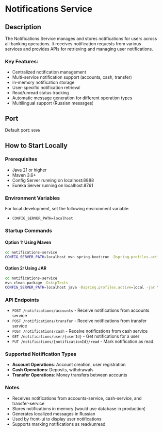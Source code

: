 # Notifications Service

## Description
The Notifications Service manages and stores notifications for users across all banking operations. It receives notification requests from various services and provides APIs for retrieving and managing user notifications.

### Key Features:
- Centralized notification management
- Multi-service notification support (accounts, cash, transfer)
- In-memory notification storage
- User-specific notification retrieval
- Read/unread status tracking
- Automatic message generation for different operation types
- Multilingual support (Russian messages)

## Port
Default port: `8096`

## How to Start Locally

### Prerequisites
- Java 21 or higher
- Maven 3.6+
- Config Server running on localhost:8888
- Eureka Server running on localhost:8761

### Environment Variables
For local development, set the following environment variable:
- `CONFIG_SERVER_PATH=localhost`

### Startup Commands

#### Option 1: Using Maven
```bash
cd notifications-service
CONFIG_SERVER_PATH=localhost mvn spring-boot:run -Dspring.profiles.active=local
```

#### Option 2: Using JAR
```bash
cd notifications-service
mvn clean package -DskipTests
CONFIG_SERVER_PATH=localhost java -Dspring.profiles.active=local -jar target/notifications-service-0.0.1-SNAPSHOT.jar
```

### API Endpoints
- `POST /notifications/accounts` - Receive notifications from accounts service
- `POST /notifications/transfer` - Receive notifications from transfer service  
- `POST /notifications/cash` - Receive notifications from cash service
- `GET /notifications/user/{userId}` - Get notifications for a user
- `PUT /notifications/{notificationId}/read` - Mark notification as read

### Supported Notification Types
- **Account Operations**: Account creation, user registration
- **Cash Operations**: Deposits, withdrawals
- **Transfer Operations**: Money transfers between accounts

### Notes
- Receives notifications from accounts-service, cash-service, and transfer-service
- Stores notifications in memory (would use database in production)
- Generates localized messages in Russian
- Used by front-ui to display user notifications
- Supports marking notifications as read/unread 